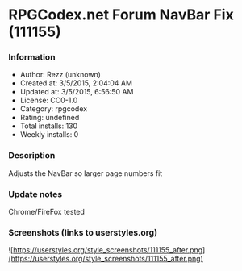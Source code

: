 # RPGCodex.net Forum NavBar Fix (111155)

### Information
- Author: Rezz (unknown)
- Created at: 3/5/2015, 2:04:04 AM
- Updated at: 3/5/2015, 6:56:50 AM
- License: CC0-1.0
- Category: rpgcodex
- Rating: undefined
- Total installs: 130
- Weekly installs: 0


### Description
Adjusts the NavBar so larger page numbers fit

### Update notes
Chrome/FireFox tested

### Screenshots (links to userstyles.org)
![https://userstyles.org/style_screenshots/111155_after.png](https://userstyles.org/style_screenshots/111155_after.png)


